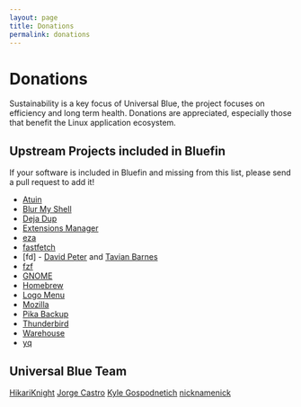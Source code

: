 ```yaml
---
layout: page
title: Donations
permalink: donations
---
```


# Donations

Sustainability is a key focus of Universal Blue, the project focuses on efficiency and long term health. Donations are appreciated, especially those that benefit the Linux application ecosystem. 

## Upstream Projects included in Bluefin

If your software is included in Bluefin and missing from this list, please send a pull request to add it!

- [Atuin](https://github.com/sponsors/atuinsh)
- [Blur My Shell](https://github.com/aunetx)
- [Deja Dup](https://liberapay.com/DejaDup)
- [Extensions Manager](https://github.com/sponsors/mjakeman)
- [eza](https://github.com/cafkafk)
- [fastfetch](https://github.com/LinusDierheimer)
- [fd] - [David Peter](https://github.com/sharkdp) and [Tavian Barnes](https://github.com/tavianator)
- [fzf](https://github.com/junegunn)
- [GNOME](https://www.gnome.org/donate/)
- [Homebrew](https://github.com/Homebrew/brew#donations)
- [Logo Menu](https://github.com/Aryan20)
- [Mozilla](https://foundation.mozilla.org/en/?form=donate&gad_source=1)
- [Pika Backup](https://opencollective.com/pika-backup)
- [Thunderbird](https://www.thunderbird.net/en-US/donate/)
- [Warehouse](https://ko-fi.com/heliguy)
- [yq](https://github.com/mikefarah/yq)

## Universal Blue Team

[HikariKnight](https://github.com/sponsors/HikariKnight)
[Jorge Castro](https://github.com/sponsors/castrojo/)
[Kyle Gospodnetich](https://github.com/KyleGospo)
[nicknamenick](https://github.com/sponsors/nicknamenamenick)
